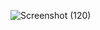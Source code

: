 ![Screenshot (120)](https://user-images.githubusercontent.com/101187415/185194305-1ff14768-a7b5-430d-8caf-4b95a0e43bab.png)
